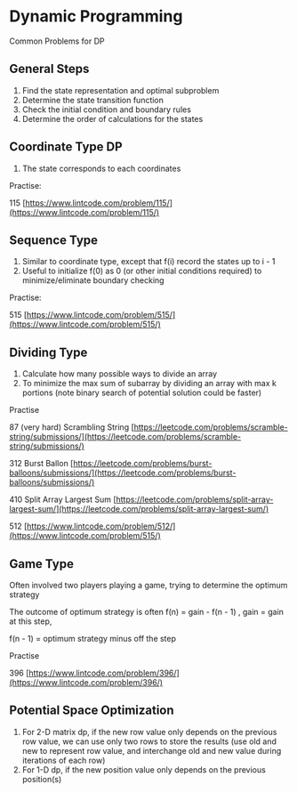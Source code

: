 # Dynamic Programming

Common Problems for DP

## General Steps

1. Find the state representation and optimal subproblem&#x20;
2. Determine the state transition function
3. Check the initial condition and boundary rules
4. Determine the order of calculations for the states

## Coordinate Type DP

1. The state corresponds to each coordinates&#x20;

Practise:

115 [https://www.lintcode.com/problem/115/](https://www.lintcode.com/problem/115/)

## Sequence Type

1. Similar to coordinate type, except that f(i) record the states up to i - 1
2. Useful to initialize f(0) as 0 (or other initial conditions required) to minimize/eliminate boundary checking&#x20;

Practise:

515 [https://www.lintcode.com/problem/515/](https://www.lintcode.com/problem/515/)

## Dividing Type

1. Calculate how many possible ways to divide an array
2. To minimize the max sum of subarray by dividing an array with max k portions (note binary search of potential solution could be faster)

Practise

87 (very hard) Scrambling String [https://leetcode.com/problems/scramble-string/submissions/](https://leetcode.com/problems/scramble-string/submissions/)

312 Burst Ballon [https://leetcode.com/problems/burst-balloons/submissions/](https://leetcode.com/problems/burst-balloons/submissions/)

410 Split Array Largest Sum [https://leetcode.com/problems/split-array-largest-sum/](https://leetcode.com/problems/split-array-largest-sum/)

512 [https://www.lintcode.com/problem/512/](https://www.lintcode.com/problem/515/)

## Game Type

Often involved two players playing a game, trying to determine the optimum strategy

The outcome of optimum strategy is often  f(n) = gain - f(n - 1) , gain = gain at this step,&#x20;

f(n - 1) = optimum strategy minus off the step&#x20;

Practise

396 [https://www.lintcode.com/problem/396/](https://www.lintcode.com/problem/396/)

## Potential Space Optimization

1. For 2-D matrix dp, if the new row value only depends on the previous row value, we can use only two rows to store the results (use old and new to represent row value, and interchange old and new value during iterations of each row)
2. For 1-D dp, if the new position value only depends on the previous position(s)
